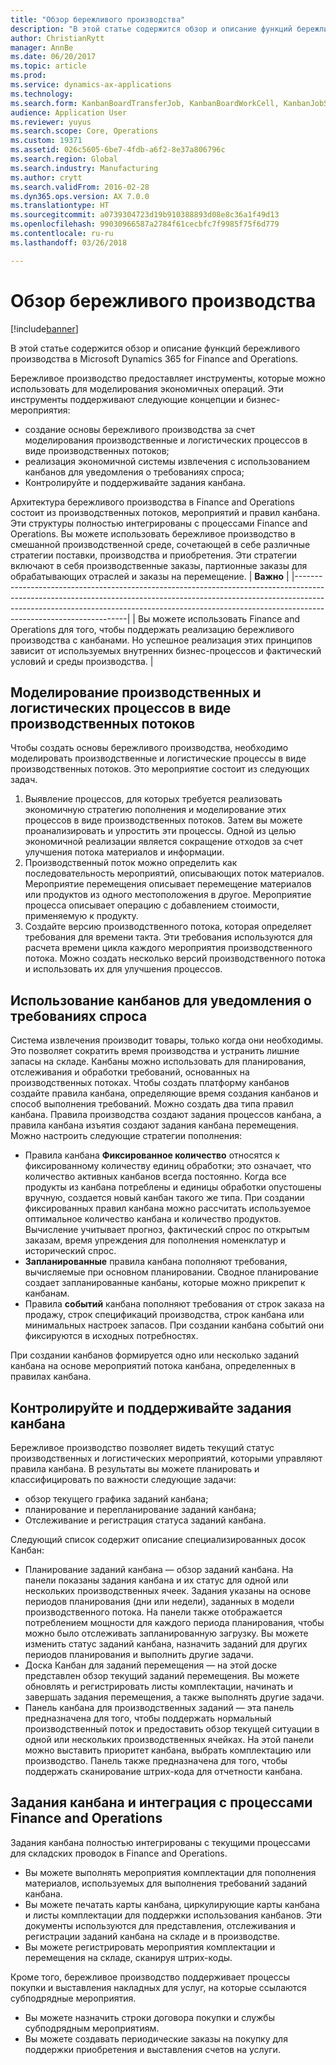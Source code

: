 ```yaml
---
title: "Обзор бережливого производства"
description: "В этой статье содержится обзор и описание функций бережливого производства в Microsoft Dynamics 365 for Finance and Operations."
author: ChristianRytt
manager: AnnBe
ms.date: 06/20/2017
ms.topic: article
ms.prod: 
ms.service: dynamics-ax-applications
ms.technology: 
ms.search.form: KanbanBoardTransferJob, KanbanBoardWorkCell, KanbanJobSchedulingListPage, LeanProductionFlow
audience: Application User
ms.reviewer: yuyus
ms.search.scope: Core, Operations
ms.custom: 19371
ms.assetid: 026c5605-6be7-4fdb-a6f2-8e37a806796c
ms.search.region: Global
ms.search.industry: Manufacturing
ms.author: crytt
ms.search.validFrom: 2016-02-28
ms.dyn365.ops.version: AX 7.0.0
ms.translationtype: HT
ms.sourcegitcommit: a0739304723d19b910388893d08e8c36a1f49d13
ms.openlocfilehash: 99030966587a2784f61cecbfc7f9985f75f6d779
ms.contentlocale: ru-ru
ms.lasthandoff: 03/26/2018

---
```


# <a name="lean-manufacturing-overview"></a>Обзор бережливого производства

[!include[banner](../includes/banner.md)]


В этой статье содержится обзор и описание функций бережливого производства в Microsoft Dynamics 365 for Finance and Operations.

Бережливое производство предоставляет инструменты, которые можно использовать для моделирования экономичных операций. Эти инструменты поддерживают следующие концепции и бизнес-мероприятия:
-   создание основы бережливого производства за счет моделирования производственные и логистических процессов в виде производственных потоков;
-   реализация экономичной системы извлечения с использованием канбанов для уведомления о требованиях спроса;
-   Контролируйте и поддерживайте задания канбана.

Архитектура бережливого производства в Finance and Operations состоит из производственных потоков, мероприятий и правил канбана. Эти структуры полностью интегрированы с процессами Finance and Operations. Вы можете использовать бережливое производство в смешанной производственной среде, сочетающей в себе различные стратегии поставки, производства и приобретения. Эти стратегии включают в себя производственные заказы, партионные заказы для обрабатывающих отраслей и заказы на перемещение.
| **Важно**                                                                                                                                                                                                                                                                |
|------------------------------------------------------------------------------------------------------------------------------------------------------------------------------------------------------------------------------------------------------------------------------|
| Вы можете использовать Finance and Operations для того, чтобы поддержать реализацию бережливого производства с канбанами. Но успешное реализация этих принципов зависит от используемых внутренних бизнес-процессов и фактический условий и среды производства. |

## <a name="modeling-manufacturing-and-logistics-processes-as-production-flows"></a>Моделирование производственных и логистических процессов в виде производственных потоков
Чтобы создать основы бережливого производства, необходимо моделировать производственные и логистические процессы в виде производственных потоков. Это мероприятие состоит из следующих задач.
1.  Выявление процессов, для которых требуется реализовать экономичную стратегию пополнения и моделирование этих процессов в виде производственных потоков. Затем вы можете проанализировать и упростить эти процессы. Одной из целью экономичной реализации является сокращение отходов за счет улучшения потока материалов и информации.
2.  Производственный поток можно определить как последовательность мероприятий, описывающих поток материалов. Мероприятие перемещения описывает перемещение материалов или продуктов из одного местоположения в другое. Мероприятие процесса описывает операцию с добавлением стоимости, применяемую к продукту.
3.  Создайте версию производственного потока, которая определяет требования для времени такта. Эти требования используются для расчета времени цикла каждого мероприятия производственного потока. Можно создать несколько версий производственного потока и использовать их для улучшения процессов.

## <a name="using-kanbans-to-signal-demand-requirements"></a>Использование канбанов для уведомления о требованиях спроса
Система извлечения производит товары, только когда они необходимы. Это позволяет сократить время производства и устранить лишние запасы на складе. Канбаны можно использовать для планирования, отслеживания и обработки требований, основанных на производственных потоках. Чтобы создать платформу канбанов создайте правила канбана, определяющие время создания канбанов и способ выполнения требований. Можно создать два типа правил канбана. Правила производства создают задания процессов канбана, а правила канбана изъятия создают задания канбана перемещения. Можно настроить следующие стратегии пополнения:
-   Правила канбана **Фиксированное количество** относятся к фиксированному количеству единиц обработки; это означает, что количество активных канбанов всегда постоянно. Когда все продукты из канбана потреблены и единицы обработки опустошены вручную, создается новый канбан такого же типа. При создании фиксированных правил канбана можно рассчитать используемое оптимальное количество канбана и количество продуктов. Вычисление учитывает прогноз, фактический спрос по открытым заказам, время упреждения для пополнения номенклатур и исторический спрос.
-   **Запланированные** правила канбана пополняют требования, вычисляемые при основном планировании. Сводное планирование создает запланированные канбаны, которые можно прикрепит к канбанам.
-   Правила **событий** канбана пополняют требования от строк заказа на продажу, строк спецификаций производства, строк канбана или минимальных настроек запасов. При создании канбана событий они фиксируются в исходных потребностях.

При создании канбанов формируется одно или несколько заданий канбана на основе мероприятий потока канбана, определенных в правилах канбана.

## <a name="monitoring-and-maintaining-kanban-jobs"></a>Контролируйте и поддерживайте задания канбана
Бережливое производство позволяет видеть текущий статус производственных и логистических мероприятий, которыми управляют правила канбана. В результаты вы можете планировать и классифицировать по важности следующие задачи:

-   обзор текущего графика заданий канбана;
-   планирование и перепланирование заданий канбана;
-   Отслеживание и регистрация статуса заданий канбана.

Следующий список содержит описание специализированных досок Канбан:
-   Планирование заданий канбана — обзор заданий канбана. На панели показаны задания канбана и их статус для одной или нескольких производственных ячеек. Задания указаны на основе периодов планирования (дни или недели), заданных в модели производственного потока. На панели также отображается потреблением мощности для каждого периода планирования, чтобы можно было отслеживать запланированную загрузку. Вы можете изменить статус заданий канбана, назначить заданий для других периодов планирования и выполнить другие задачи.
-   Доска Канбан для заданий перемещения — на этой доске представлен обзор текущий заданий перемещения. Вы можете обновлять и регистрировать листы комплектации, начинать и завершать задания перемещения, а также выполнять другие задачи.
-   Панель канбана для производственных заданий — эта панель предназначена для того, чтобы поддержать нормальный производственный поток и предоставить обзор текущей ситуации в одной или нескольких производственных ячейках. На этой панели можно выставить приоритет канбана, выбрать комплектацию или производство. Панель также предназначена для того, чтобы поддержать сканирование штрих-кода для отчетности канбана.

## <a name="kanban-jobs-and-integration-with-finance-and-operations-processes"></a>Задания канбана и интеграция с процессами Finance and Operations
Задания канбана полностью интегрированы с текущими процессами для складских проводок в Finance and Operations.
-   Вы можете выполнять мероприятия комплектации для пополнения материалов, используемых для выполнения требований заданий канбана.
-   Вы можете печатать карты канбана, циркулирующие карты канбана и листы комплектации для поддержки использования канбанов. Эти документы используются для представления, отслеживания и регистрации заданий канбана на складе и в производстве.
-   Вы можете регистрировать мероприятия комплектации и перемещения на складе, сканируя штрих-коды.

Кроме того, бережливое производство поддерживает процессы покупки и выставления накладных для услуг, на которые ссылаются субподрядные мероприятия.
-   Вы можете назначить строки договора покупки и службы субподрядным мероприятиям.
-   Вы можете создавать периодические заказы на покупку для поддержки приобретения и выставления счетов на услуги.






